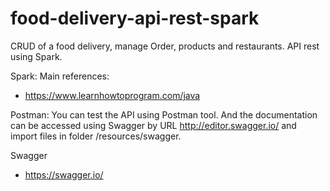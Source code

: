# food-delivery-api-rest-spark
CRUD of a food delivery, manage Order, products and restaurants. API rest using Spark.

Spark:
Main references:
- https://www.learnhowtoprogram.com/java

Postman:
You can test the API using Postman tool. And the documentation can be accessed using Swagger by URL http://editor.swagger.io/
and import files in folder /resources/swagger.
 
 Swagger
 - https://swagger.io/
